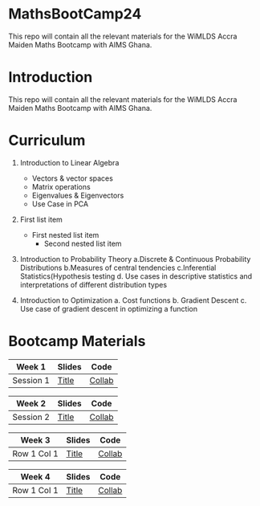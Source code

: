 # MathsBootCamp24
This repo will contain all the relevant materials for the WiMLDS Accra Maiden Maths Bootcamp with AIMS Ghana.

# Introduction
This repo will contain all the relevant materials for the WiMLDS Accra Maiden Maths Bootcamp with AIMS Ghana.


# Curriculum
1. Introduction to Linear Algebra
      -  Vectors & vector spaces
      -  Matrix operations
      -  Eigenvalues & Eigenvectors
      -  Use Case in PCA
   
1. First list item
   - First nested list item
     - Second nested list item

   
3. Introduction to Probability Theory
      a.Discrete & Continuous Probability Distributions
      b.Measures of central tendencies
      c.Inferential Statistics(Hypothesis testing
      d. Use cases in descriptive statistics and interpretations of different distribution types

4. Introduction to Optimization
      a. Cost functions
      b. Gradient Descent
      c. Use case of gradient descent in optimizing a function


# Bootcamp Materials
| Week 1 | Slides | Code |
|----------|----------|----------|
| Session 1 | [Title](URL "Optional Title") | [Collab](URL "Optional Title") |


| Week 2 | Slides | Code |
|----------|----------|----------|
| Session 2 | [Title](URL "Optional Title") | [Collab](URL "Optional Title") |


| Week 3 | Slides | Code |
|----------|----------|----------|
| Row 1 Col 1 | [Title](URL "Optional Title") | [Collab](URL "Optional Title") |


| Week 4 | Slides | Code |
|----------|----------|----------|
| Row 1 Col 1 | [Title](URL "Optional Title") | [Collab](URL "Optional Title") |
